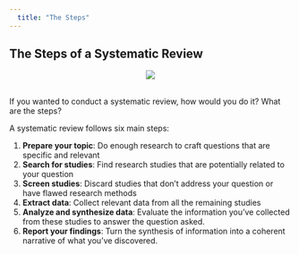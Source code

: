 ```yaml
---
  title: "The Steps"
---
```


## The Steps of a Systematic Review

<center>
<img src="{{site.baseurl}}/img/sys_rev.png" >
</center>

<br>


If you wanted to conduct a systematic review, how would you do it?  What are the steps?

A systematic review follows six main steps:

1. **Prepare your topic**: Do enough research to craft questions that are specific and relevant
2. **Search for studies**: Find research studies that are potentially related to your question
3.  **Screen studies**: Discard studies that don’t address your question or have flawed research methods
4. **Extract data**: Collect  relevant data from all the remaining studies
5. **Analyze and synthesize data**: Evaluate the information you’ve collected from these studies to answer the question asked.
6. **Report your findings**: Turn the synthesis of information into a coherent narrative of what you’ve discovered.